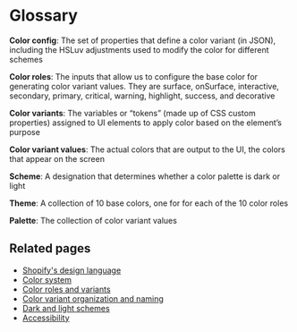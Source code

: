 # Glossary

**Color config**: The set of properties that define a color variant (in JSON), including the HSLuv adjustments used to modify the color for different schemes

**Color roles**: The inputs that allow us to configure the base color for generating color variant values. They are surface, onSurface, interactive, secondary, primary, critical, warning, highlight, success, and decorative

**Color variants**: The variables or “tokens” (made up of CSS custom properties) assigned to UI elements to apply color based on the element’s purpose

**Color variant values**: The actual colors that are output to the UI, the colors that appear on the screen

**Scheme**: A designation that determines whether a color palette is dark or light

**Theme**: A collection of 10 base colors, one for for each of the 10 color roles

**Palette**: The collection of color variant values

## Related pages

- [Shopify's design language](/design-language-documentation/index.md)
- [Color system](/design-language-documentation/color-system/index.md)
- [Color roles and variants](/design-language-documentation/color-system/color-roles-and-variants.md)
- [Color variant organization and naming](/design-language-documentation/color-system/organization-and-naming.md)
- [Dark and light schemes](/design-language-documentation/color-system/schemes.md)
- [Accessibility](/design-language-documentation/color-system/accessibility.md)
